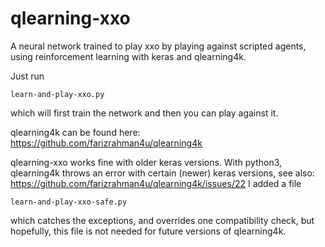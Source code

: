 # qlearning-xxo

A neural network trained to play xxo by playing against scripted agents, using reinforcement learning with keras and qlearning4k.

Just run

    learn-and-play-xxo.py

which will first train the network and then you can play against it.

qlearning4k can be found here:
https://github.com/farizrahman4u/qlearning4k

qlearning-xxo works fine with older keras versions. With python3, qlearning4k throws an error with certain (newer) keras versions, see also: https://github.com/farizrahman4u/qlearning4k/issues/22
I added a file

    learn-and-play-xxo-safe.py

which catches the exceptions, and overrides one compatibility check, but hopefully, this file is not needed for future versions of qlearning4k.
